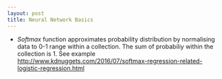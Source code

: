 ```yaml
---
layout: post
title: Neural Network Basics
---
```


* *Softmax* function approximates probability distribution by normalising data to 0-1 range within a collection. The sum of probabiliy within the collection is 1. See example http://www.kdnuggets.com/2016/07/softmax-regression-related-logistic-regression.html
